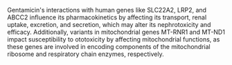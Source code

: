 Gentamicin's interactions with human genes like SLC22A2, LRP2, and ABCC2 influence its pharmacokinetics by affecting its transport, renal uptake, excretion, and secretion, which may alter its nephrotoxicity and efficacy. Additionally, variants in mitochondrial genes MT-RNR1 and MT-ND1 impact susceptibility to ototoxicity by affecting mitochondrial functions, as these genes are involved in encoding components of the mitochondrial ribosome and respiratory chain enzymes, respectively.
